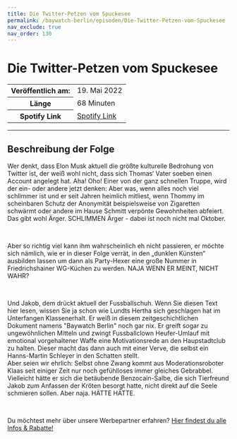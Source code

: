 ```yaml
---
title: Die Twitter-Petzen vom Spuckesee
permalink: /baywatch-berlin/episoden/Die-Twitter-Petzen-vom-Spuckesee
nav_exclude: true
nav_order: 130
---
```


# Die Twitter-Petzen vom Spuckesee
<table class="resp-table dcf-table dcf-table-responsive dcf-table-bordered dcf-table-striped dcf-w-100%">
                    <tbody>
                        <tr>
                            <th scope="row">Veröffentlich am:</th>
                            <td data-label="Veröffentlich am:">19. Mai 2022</td>
                        </tr>
                        <tr>
                            <th scope="row">Länge </th>
                            <td data-label="Länge ">68 Minuten</td>
                        </tr><tr>
                                <th scope="row">Spotify Link</th>
                                <td data-label="Spotify Link"><a href="https://open.spotify.com/episode/5yO5JzEhrL7Vomh0onT63h">Spotify Link</a></td>
                            </tr></tbody>
                </table>

***

## Beschreibung der Folge

<div>
<p>Wer denkt, dass Elon Musk aktuell die größte kulturelle Bedrohung von Twitter ist, der weiß wohl nicht, dass sich Thomas‘ Vater soeben einen Account angelegt hat. Aha! Oho! Einer von der ganz schnellen Truppe, wird der ein- oder andere jetzt denken: Aber was, wenn alles noch viel schlimmer ist und er seit Jahren heimlich mitliest, wenn Thommy im scheinbaren Schutz der Anonymität beispielsweise von Zigaretten schwärmt oder andere im Hause Schmitt verpönte Gewohnheiten abfeiert. Das gibt wohl Ärger. SCHLIMMEN Ärger - dabei ist noch nicht mal Oktober. </p><br/><p>Aber so richtig viel kann ihm wahrscheinlich eh nicht passieren, er möchte sich nämlich, wie er in dieser Folge verrät, in den „dunklen Künsten“ ausbilden lassen um dann als Party-Hexer eine große Nummer in Friedrichshainer WG-Küchen zu werden. NAJA WENN ER MEINT, NICHT WAHR?</p><br/><p>Und Jakob, dem drückt aktuell der Fussballschuh. Wenn Sie diesen Text hier lesen, wissen Sie ja schon wie Lundts Hertha sich geschlagen hat im Unterfangen Klassenerhalt. Er weiß in diesem zeitgeschichtlichen Dokument namens &#34;Baywatch Berlin&#34; noch gar nix. Er greift sogar zu ungewöhnlichen Mitteln und zwingt Fussballclown Heufer-Umlauf mit emotional vorgehaltener Waffe eine Motivationsrede an den Haupstadtclub zu halten. Dieser macht das dann auch mit einer Verve, die selbst ein Hanns-Martin Schleyer in den Schatten stellt. <br/>Aber seien wir ehrlich: Selbst ohne Zwang kommt aus Moderationsroboter Klaas seit einiger Zeit nur noch gefühlloses immer gleiches Gebrabbel. Vielleicht hätte er sich die betäubende Benzocain-Salbe, die sich Tierfreund Jakob zum Anfassen der Kröten besorgt hatte, nicht direkt auf die Seele schmieren sollen. Aber naja. HÄTTE HÄTTE.</p><br/><p>Du möchtest mehr über unsere Werbepartner erfahren? <a href="https://linktr.ee/BaywatchBerlin" rel="nofollow">Hier findest du alle Infos &amp; Rabatte!</a></p>  
</div>

